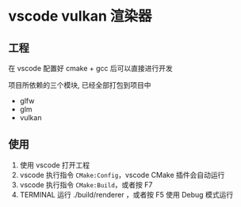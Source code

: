 # vscode vulkan 渲染器

## 工程 

在 vscode 配置好 cmake + gcc 后可以直接进行开发

项目所依赖的三个模块, 已经全部打包到项目中

- glfw
- glm
- vulkan

## 使用

1. 使用 vscode 打开工程
2. vscode 执行指令 `CMake:Config`，vscode CMake 插件会自动运行 
3. vscode 执行指令 `CMake:Build`，或者按 F7
4. TERMINAL 运行 ./build/renderer ，或者按 F5 使用 Debug 模式运行